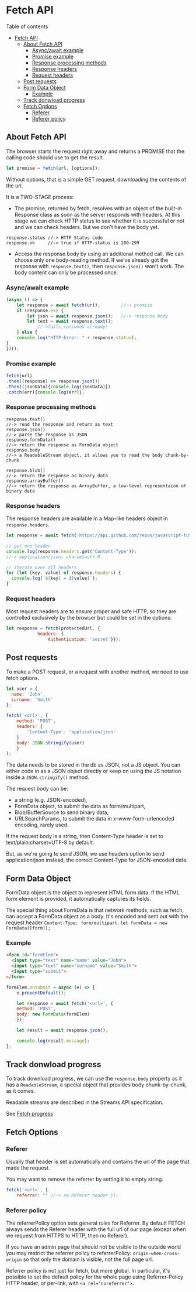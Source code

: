 # Fetch API
Table of contents
- [Fetch API](#fetch-api)
	- [About Fetch API](#about-fetch-api)
		- [Async/await example](#asyncawait-example)
		- [Promise example](#promise-example)
		- [Response processing methods](#response-processing-methods)
		- [Response headers](#response-headers)
		- [Request headers](#request-headers)
	- [Post requests](#post-requests)
	- [Form Data Object](#form-data-object)
		- [Example](#example)
	- [Track donwload progress](#track-donwload-progress)
	- [Fetch Options](#fetch-options)
		- [Referer](#referer)
		- [Referer policy](#referer-policy)

## About Fetch API
The browser starts the request right away and returns a PROMISE that the calling code should use to get the result.
```javascript
let promise = fetch(url, [options]);
```
Without options, that is a simple GET request, downloading the contents of the url. 

It is a TWO-STAGE process:
- The promise, returned by fetch, resolves with an object of the built-in Response class as soon as the server responds with headers. At this stage we can check HTTP status to see whether it is successful or not and we can check headers. But we don't have the body yet.
```
response.status	//-> HTTP Status code
response.ok		//-> true if HTTP-status is 200-299
```
- Access the response body by using an additional method call. We can choose only one body-reading method. If we've already got the response with `response.text()`, then `response.json()` won't work. The body content can only be processed once.

### Async/await example
```javascript
(async () => {
	let response = await fetch(url);		//-> promise
	if (response.ok) {
		let json = await response.json();   //-> response body
		let text = await response.text();
			//->fails,consumed already!
	} else {
  	console.log("HTTP-Error: " + response.status);
}
})();
```
### Promise example
```javascript
fetch(url)
.then((response) => response.json())
.then((jsonData){console.log(jsonData)})
.catch(err){console.log(err)};
```
### Response processing methods
```
response.text() 		
//-> read the response and return as text
response.json() 		
//-> parse the response as JSON
response.formData() 	
//-> return the response as FormData object
response.body 	
//-> a ReadableStream object, it allows you to read the body chunk-by-chunk

response.blob() 		
//-> return the response as binary data
response.arrayBuffer() 
//-> return the response as ArrayBuffer, a low-level representaion of binary data
```
### Response headers
The response headers are available in a Map-like headers object in `response.headers`.
```javascript
let response = await fetch('https://api.github.com/repos/javascript-tutorial/en.javascript.info/commits');

// get one header
console.log(response.headers.get('Content-Type')); 
//-> application/json; charset=utf-8

// iterate over all headers
for (let [key, value] of response.headers) {
  console.log(`${key} = ${value}`);
}
```
### Request headers
Most request headers are to ensure proper and safe HTTP, so they are controlled exclusively by the browser but could be set in the options:
```javascript
let response = fetch(protectedUrl, {
			headers: {
				Authentication: 'secret'}});
```
## Post requests
To make a POST request, or a request with another method, we need to use fetch options.
```javascript
let user = {
  name: 'John',
  surname: 'Smith'
};

fetch('<url>', {
	method: 'POST', 
	headers: {
		'Content-Type': 'application/json'
	}
	body: JSON.stringify(user)
	}
);
```
The data needs to be stored in the db as JSON, not a JS object. You can either code in as a JSON object directly or keep on using the JS notation inside a `JSON.stringify()` method.

The request body can be: 
- a string (e.g. JSON-encoded),
- FormData object, to submit the data as form/multipart,
- Blob/BufferSource to send binary data,
- URLSearchParams, to submit the data in x-www-form-urlencoded encoding, rarely used.

If the request body is a string, then Content-Type header is set to text/plain;charset=UTF-8 by default.

But, as we're going to send JSON, we use headers option to send application/json instead, the correct Content-Type for JSON-encoded data.


## Form Data Object
FormData object is the object to represent HTML form data. If the HTML form element is provided, it automatically captures its fields.

The special thing about FormData is that network methods, such as fetch, can accept a FormData object as a body. It's encoded and sent out with the request header `Content-Type: form/multipart`.
`let formData = new FormData([form]);`

### Example
```HTML
<form id="formElem">
  <input type="text" name="name" value="John">
  <input type="text" name="surname" value="Smith">
  <input type="submit">
</form>
```
```javascript
formElem.onsubmit = async (e) => {
	e.preventDefault();

	let response = await fetch('<url>', {
	method: 'POST',
	body: new FormData(formElem)
	});

 	let result = await response.json();

    console.log(result.message);
};
```

## Track donwload progress
To track download progress, we can use the `response.body` property as it has a `ReadableStream`, a special object that provides body chunk-by-chunk, as it comes. 

Readable streams are described in the Streams API specification.

See [Fetch progress](https://javascript.info/fetch-progress)


## Fetch Options
### Referer
Usually that header is set automatically and contains the url of the page that made the request. 

You may want to remove the referrer by setting it to empty string.
```javascript
fetch('<url>', {
	referrer: "" //-> no Referer header });
```
### Referer policy
The referrerPolicy option sets general rules for Referrer. By default FETCH always sends the Referer header with the full url of our page (except when we request from HTTPS to HTTP, then no Referer).

If you have an admin page that should not be visible to the outside world you may restrict the referrer policy to referrerPolicy: `origin-when-cross-origin` so that only the domain is visible, not the full page url.

Referrer policy is not just for fetch, but more global. In particular, it's possible to set the default policy for the whole page using Referrer-Policy HTTP header, or per-link, with `<a rel="noreferrer">`.